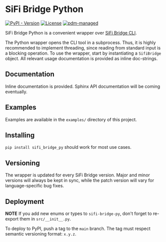 # SiFi Bridge Python

[![PyPI - Version](https://img.shields.io/pypi/v/sifi_bridge_py)](https://pypi.org/project/sifi-bridge-py/)
[![License](https://img.shields.io/github/license/SiFiLabs/sifi-bridge-py)](https://github.com/SiFiLabs/sifi-bridge-py/blob/main/LICENSE)
[![pdm-managed](https://img.shields.io/badge/pdm-managed-blueviolet)](https://pdm-project.org)

SiFi Bridge Python is a convenient wrapper over [SiFi Bridge CLI](https://github.com/SiFiLabs/sifi-bridge-pub).

The Python wrapper opens the CLI tool in a subprocess. Thus, it is highly recommended to implement threading, since reading from standard input is a blocking operation. To use the wrapper, start by instantiating a `SifiBridge` object. All relevant usage documentation is provided as inline doc-strings.

## Documentation

Inline documentation is provided. Sphinx API documentation will be coming eventually.

## Examples

Examples are available in the `examples/` directory of this project.

## Installing

`pip install sifi_bridge_py` should work for most use cases.

## Versioning

The wrapper is updated for every SiFi Bridge version. Major and minor versions will always be kept in sync, while the patch version will vary for language-specific bug fixes.

## Deployment

**NOTE** If you add new enums or types to `sifi-bridge-py`, don't forget to re-export them in `src/__init__.py`. 

To deploy to PyPI, push a tag to the `main` branch. The tag must respect semantic versioning format: `x.y.z`.